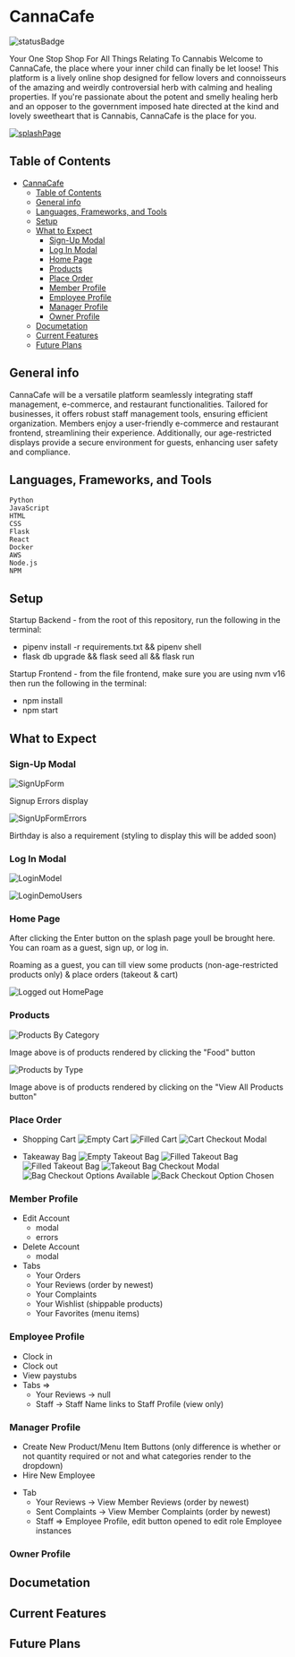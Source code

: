 # CannaCafe

![statusBadge](https://img.shields.io/badge/demo-Live-green)

Your One Stop Shop For All Things Relating To Cannabis
Welcome to CannaCafe, the place where your inner child can finally be let loose! This platform is a lively online shop designed for fellow lovers and connoisseurs of the amazing and weirdly controversial herb with calming and healing properties. If you're passionate about the potent and smelly healing herb and an opposer to the government imposed hate directed at the kind and lovely sweetheart that is Cannabis, CannaCafe is the place for you.

[![splashPage](assets/SplashScreen%20-%20logged%20out.png)]("https://cannacafe.onrender.com/")

## Table of Contents

- [CannaCafe](#cannacafe)
  - [Table of Contents](#table-of-contents)
  - [General info](#general-info)
  - [Languages, Frameworks, and Tools](#languages-frameworks-and-tools)
  - [Setup](#setup)
  - [What to Expect](#what-to-expect)
    - [Sign-Up Modal](#sign-up-modal)
    - [Log In Modal](#log-in-modal)
    - [Home Page](#home-page)
    - [Products](#products)
    - [Place Order](#place-order)
    - [Member Profile](#member-profile)
    - [Employee Profile](#employee-profile)
    - [Manager Profile](#manager-profile)
    - [Owner Profile](#owner-profile)
  - [Documetation](#documetation)
  - [Current Features](#current-features)
  - [Future Plans](#future-plans)

## General info

CannaCafe will be a versatile platform seamlessly integrating staff management, e-commerce, and restaurant functionalities. Tailored for businesses, it offers robust staff management tools, ensuring efficient organization. Members enjoy a user-friendly e-commerce and restaurant frontend, streamlining their experience. Additionally, our age-restricted displays provide a secure environment for guests, enhancing user safety and compliance.

## Languages, Frameworks, and Tools

    Python
    JavaScript
    HTML
    CSS
    Flask
    React
    Docker
    AWS
    Node.js
    NPM

## Setup

<!-- how to install if cloned down -->

Startup Backend - from the root of this repository, run the following in the terminal:

- pipenv install -r requirements.txt && pipenv shell
- flask db upgrade && flask seed all && flask run

Startup Frontend - from the file frontend, make sure you are using nvm v16 then run the following in the terminal:

- npm install
- npm start

## What to Expect

### Sign-Up Modal

![SignUpForm](/assets/SignUp/SignUp%20Modal.png)
<!-- show sign-up modal, details requirements & example inputs n outputs -->
<!-- display event of error for all errors -->
Signup Errors display

![SignUpFormErrors](/assets/SignUp/SignUp%20Errors.png)

Birthday is also a requirement (styling to display this will be added soon)

### Log In Modal

![LoginModel](/assets/LogIn/LogInModal.png)

![LoginDemoUsers](/assets/LogIn/showingOffDemoUserDropDown.png)

<!-- ! FIX LOGIN ERROR HANDLING!!! -->
<!-- display modal & show event of error for all errors -->

### Home Page

After clicking the Enter button on the splash page youll be brought here. You can roam as a guest, sign up, or log in.

Roaming as a guest, you can till view some products (non-age-restricted products only) & place orders (takeout & cart)

![Logged out HomePage](/assets/loggedOut_homePage.png)

### Products

![Products By Category]()

Image above is of products rendered by clicking the "Food" button

![Products by Type]()

Image above is of products rendered by clicking on the "View All Products button"

### Place Order

- Shopping Cart
![Empty Cart](/assets/Cart/empty/noItemsInCart.png)
![Filled Cart](/assets/Cart/filled/cart.png)
![Cart Checkout Modal](/assets/Cart/checkout/cartCheckoutModal.png)

- Takeaway Bag
![Empty Takeout Bag](/assets/Cart/empty/noItemsInBag.png)
![Filled Takeout Bag](/assets/Cart/filled/takeoutPT1.png)
![Filled Takeout Bag](/assets/Cart/filled/takeoutPT2.png)
![Takeout Bag Checkout Modal](/assets/Cart/checkout/takeoutCheckoutModal.png)
![Bag Checkout Options Available](/assets/Cart/checkout/OptionsAvailable.png)
![Back Checkout Option Chosen](/assets/Cart/checkout/OptionChosen.png)


<!-- home page logged out -->

<!-- ! Fix conditional for product filtering if not logged in ( @ /products && /menu ) -->
<!-- view all (view all all should not be accessible as guest) -->

### Member Profile

- Edit Account
  - modal
  - errors
- Delete Account
  - modal
- Tabs
  - Your Orders
  - Your Reviews (order by newest)
  - Your Complaints
  - Your Wishlist (shippable products)
  - Your Favorites (menu items)

### Employee Profile

+ Clock in
+ Clock out
+ View paystubs
+ Tabs =>
  - Your Reviews -> null
  - Staff -> Staff Name links to Staff Profile (view only)


### Manager Profile

+ Create New Product/Menu Item Buttons (only difference is whether or not quantity required or not and what categories render to the dropdown)
+ Hire New Employee
- Tab
  - Your Reviews -> View Member Reviews (order by newest)
  - Sent Complaints -> View Member Complaints (order by newest)
  + Staff => Employee Profile, edit button opened to edit role Employee instances

### Owner Profile

<!--  -->


## Documetation

<!-- Links directly to wiki pages for each listed here -->

## Current Features

<!-- group by most universally accessible to least -->

## Future Plans

<!-- order by priority -->
